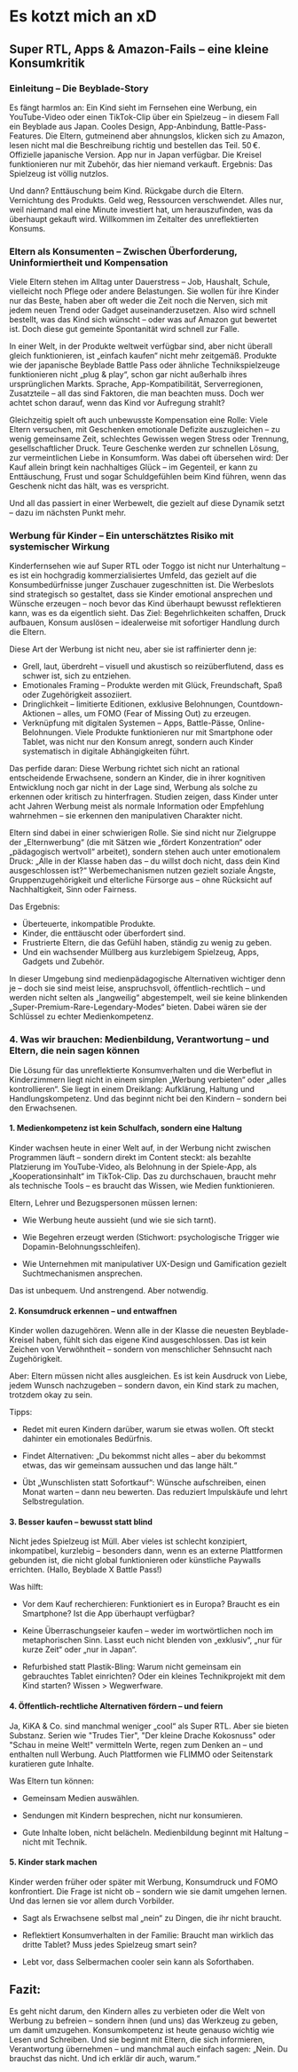# Es kotzt mich an xD

## Super RTL, Apps & Amazon-Fails – eine kleine Konsumkritik

### Einleitung – Die Beyblade-Story

Es fängt harmlos an: Ein Kind sieht im Fernsehen eine Werbung, ein YouTube-Video oder einen TikTok-Clip über ein Spielzeug – in diesem Fall ein Beyblade aus Japan. Cooles Design, App-Anbindung, Battle-Pass-Features. Die Eltern, gutmeinend aber ahnungslos, klicken sich zu Amazon, lesen nicht mal die Beschreibung richtig und bestellen das Teil. 50 €. Offizielle japanische Version. App nur in Japan verfügbar. Die Kreisel funktionieren nur mit Zubehör, das hier niemand verkauft. Ergebnis: Das Spielzeug ist völlig nutzlos.

Und dann? Enttäuschung beim Kind. Rückgabe durch die Eltern. Vernichtung des Produkts. Geld weg, Ressourcen verschwendet. Alles nur, weil niemand mal eine Minute investiert hat, um herauszufinden, was da überhaupt gekauft wird. Willkommen im Zeitalter des unreflektierten Konsums.


### Eltern als Konsumenten – Zwischen Überforderung, Uninformiertheit und Kompensation

Viele Eltern stehen im Alltag unter Dauerstress – Job, Haushalt, Schule, vielleicht noch Pflege oder andere Belastungen. Sie wollen für ihre Kinder nur das Beste, haben aber oft weder die Zeit noch die Nerven, sich mit jedem neuen Trend oder Gadget auseinanderzusetzen. Also wird schnell bestellt, was das Kind sich wünscht – oder was auf Amazon gut bewertet ist. Doch diese gut gemeinte Spontanität wird schnell zur Falle.

In einer Welt, in der Produkte weltweit verfügbar sind, aber nicht überall gleich funktionieren, ist „einfach kaufen“ nicht mehr zeitgemäß. Produkte wie der japanische Beyblade Battle Pass oder ähnliche Technikspielzeuge funktionieren nicht „plug & play“, schon gar nicht außerhalb ihres ursprünglichen Markts. Sprache, App-Kompatibilität, Serverregionen, Zusatzteile – all das sind Faktoren, die man beachten muss. Doch wer achtet schon darauf, wenn das Kind vor Aufregung strahlt?

Gleichzeitig spielt oft auch unbewusste Kompensation eine Rolle: Viele Eltern versuchen, mit Geschenken emotionale Defizite auszugleichen – zu wenig gemeinsame Zeit, schlechtes Gewissen wegen Stress oder Trennung, gesellschaftlicher Druck. Teure Geschenke werden zur schnellen Lösung, zur vermeintlichen Liebe in Konsumform. Was dabei oft übersehen wird: Der Kauf allein bringt kein nachhaltiges Glück – im Gegenteil, er kann zu Enttäuschung, Frust und sogar Schuldgefühlen beim Kind führen, wenn das Geschenk nicht das hält, was es verspricht.

Und all das passiert in einer Werbewelt, die gezielt auf diese Dynamik setzt – dazu im nächsten Punkt mehr.

### Werbung für Kinder – Ein unterschätztes Risiko mit systemischer Wirkung

Kinderfernsehen wie auf Super RTL oder Toggo ist nicht nur Unterhaltung – es ist ein hochgradig kommerzialisiertes Umfeld, das gezielt auf die Konsumbedürfnisse junger Zuschauer zugeschnitten ist. Die Werbeslots sind strategisch so gestaltet, dass sie Kinder emotional ansprechen und Wünsche erzeugen – noch bevor das Kind überhaupt bewusst reflektieren kann, was es da eigentlich sieht. Das Ziel: Begehrlichkeiten schaffen, Druck aufbauen, Konsum auslösen – idealerweise mit sofortiger Handlung durch die Eltern.

Diese Art der Werbung ist nicht neu, aber sie ist raffinierter denn je:

- Grell, laut, überdreht – visuell und akustisch so reizüberflutend, dass es schwer ist, sich zu entziehen.
- Emotionales Framing – Produkte werden mit Glück, Freundschaft, Spaß oder Zugehörigkeit assoziiert.
- Dringlichkeit – limitierte Editionen, exklusive Belohnungen, Countdown-Aktionen – alles, um FOMO (Fear of Missing Out) zu erzeugen.
- Verknüpfung mit digitalen Systemen – Apps, Battle-Pässe, Online-Belohnungen. Viele Produkte funktionieren nur mit Smartphone oder Tablet, was nicht nur den Konsum anregt, sondern auch Kinder systematisch in digitale Abhängigkeiten führt.

Das perfide daran: Diese Werbung richtet sich nicht an rational entscheidende Erwachsene, sondern an Kinder, die in ihrer kognitiven Entwicklung noch gar nicht in der Lage sind, Werbung als solche zu erkennen oder kritisch zu hinterfragen. Studien zeigen, dass Kinder unter acht Jahren Werbung meist als normale Information oder Empfehlung wahrnehmen – sie erkennen den manipulativen Charakter nicht.

Eltern sind dabei in einer schwierigen Rolle. Sie sind nicht nur Zielgruppe der „Elternwerbung“ (die mit Sätzen wie „fördert Konzentration“ oder „pädagogisch wertvoll“ arbeitet), sondern stehen auch unter emotionalem Druck: „Alle in der Klasse haben das – du willst doch nicht, dass dein Kind ausgeschlossen ist?“ Werbemechanismen nutzen gezielt soziale Ängste, Gruppenzugehörigkeit und elterliche Fürsorge aus – ohne Rücksicht auf Nachhaltigkeit, Sinn oder Fairness.

Das Ergebnis:

- Überteuerte, inkompatible Produkte.
- Kinder, die enttäuscht oder überfordert sind.
- Frustrierte Eltern, die das Gefühl haben, ständig zu wenig zu geben.
- Und ein wachsender Müllberg aus kurzlebigem Spielzeug, Apps, Gadgets und Zubehör.

In dieser Umgebung sind medienpädagogische Alternativen wichtiger denn je – doch sie sind meist leise, anspruchsvoll, öffentlich-rechtlich – und werden nicht selten als „langweilig“ abgestempelt, weil sie keine blinkenden „Super-Premium-Rare-Legendary-Modes“ bieten. Dabei wären sie der Schlüssel zu echter Medienkompetenz.

### 4. Was wir brauchen: Medienbildung, Verantwortung – und Eltern, die nein sagen können

Die Lösung für das unreflektierte Konsumverhalten und die Werbeflut in Kinderzimmern liegt nicht in einem simplen „Werbung verbieten“ oder „alles kontrollieren“. Sie liegt in einem Dreiklang: Aufklärung, Haltung und Handlungskompetenz. Und das beginnt nicht bei den Kindern – sondern bei den Erwachsenen.

#### 1. Medienkompetenz ist kein Schulfach, sondern eine Haltung

Kinder wachsen heute in einer Welt auf, in der Werbung nicht zwischen Programmen läuft – sondern direkt im Content steckt: als bezahlte Platzierung im YouTube-Video, als Belohnung in der Spiele-App, als „Kooperationsinhalt“ im TikTok-Clip. Das zu durchschauen, braucht mehr als technische Tools – es braucht das Wissen, wie Medien funktionieren.

Eltern, Lehrer und Bezugspersonen müssen lernen:

   - Wie Werbung heute aussieht (und wie sie sich tarnt).

   - Wie Begehren erzeugt werden (Stichwort: psychologische Trigger wie Dopamin-Belohnungsschleifen).

   - Wie Unternehmen mit manipulativer UX-Design und Gamification gezielt Suchtmechanismen ansprechen.

Das ist unbequem. Und anstrengend. Aber notwendig.
#### 2. Konsumdruck erkennen – und entwaffnen

Kinder wollen dazugehören. Wenn alle in der Klasse die neuesten Beyblade-Kreisel haben, fühlt sich das eigene Kind ausgeschlossen. Das ist kein Zeichen von Verwöhntheit – sondern von menschlicher Sehnsucht nach Zugehörigkeit.

Aber: Eltern müssen nicht alles ausgleichen. Es ist kein Ausdruck von Liebe, jedem Wunsch nachzugeben – sondern davon, ein Kind stark zu machen, trotzdem okay zu sein.

Tipps:

   - Redet mit euren Kindern darüber, warum sie etwas wollen. Oft steckt dahinter ein emotionales Bedürfnis.

   - Findet Alternativen: „Du bekommst nicht alles – aber du bekommst etwas, das wir gemeinsam aussuchen und das lange hält.“

   - Übt „Wunschlisten statt Sofortkauf“: Wünsche aufschreiben, einen Monat warten – dann neu bewerten. Das reduziert Impulskäufe und lehrt Selbstregulation.

#### 3. Besser kaufen – bewusst statt blind

Nicht jedes Spielzeug ist Müll. Aber vieles ist schlecht konzipiert, inkompatibel, kurzlebig – besonders dann, wenn es an externe Plattformen gebunden ist, die nicht global funktionieren oder künstliche Paywalls errichten. (Hallo, Beyblade X Battle Pass!)

Was hilft:

   - Vor dem Kauf recherchieren: Funktioniert es in Europa? Braucht es ein Smartphone? Ist die App überhaupt verfügbar?

   - Keine Überraschungseier kaufen – weder im wortwörtlichen noch im metaphorischen Sinn. Lasst euch nicht blenden von „exklusiv“, „nur für kurze Zeit“ oder „nur in Japan“.

   - Refurbished statt Plastik-Bling: Warum nicht gemeinsam ein gebrauchtes Tablet einrichten? Oder ein kleines Technikprojekt mit dem Kind starten? Wissen > Wegwerfware.

#### 4. Öffentlich-rechtliche Alternativen fördern – und feiern

Ja, KiKA & Co. sind manchmal weniger „cool“ als Super RTL. Aber sie bieten Substanz. Serien wie "Trudes Tier", "Der kleine Drache Kokosnuss" oder "Schau in meine Welt!" vermitteln Werte, regen zum Denken an – und enthalten null Werbung. Auch Plattformen wie FLIMMO oder Seitenstark kuratieren gute Inhalte.

Was Eltern tun können:

  -  Gemeinsam Medien auswählen.

  -  Sendungen mit Kindern besprechen, nicht nur konsumieren.

  -  Gute Inhalte loben, nicht belächeln. Medienbildung beginnt mit Haltung – nicht mit Technik.

#### 5. Kinder stark machen

Kinder werden früher oder später mit Werbung, Konsumdruck und FOMO konfrontiert. Die Frage ist nicht ob – sondern wie sie damit umgehen lernen. Und das lernen sie vor allem durch Vorbilder.

  -  Sagt als Erwachsene selbst mal „nein“ zu Dingen, die ihr nicht braucht.

  -  Reflektiert Konsumverhalten in der Familie: Braucht man wirklich das dritte Tablet? Muss jedes Spielzeug smart sein?

  -  Lebt vor, dass Selbermachen cooler sein kann als Soforthaben.

## Fazit:
Es geht nicht darum, den Kindern alles zu verbieten oder die Welt von Werbung zu befreien – sondern ihnen (und uns) das Werkzeug zu geben, um damit umzugehen. Konsumkompetenz ist heute genauso wichtig wie Lesen und Schreiben. Und sie beginnt mit Eltern, die sich informieren, Verantwortung übernehmen – und manchmal auch einfach sagen: „Nein. Du brauchst das nicht. Und ich erklär dir auch, warum.“